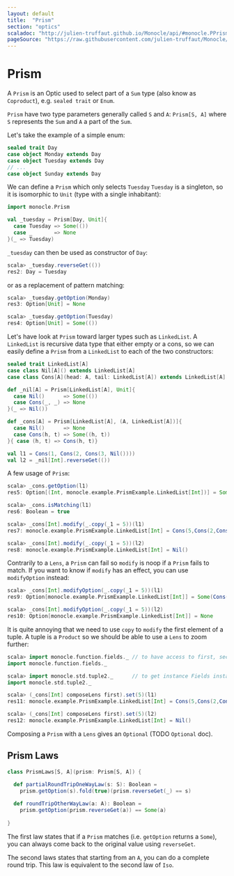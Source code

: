```yaml
---
layout: default
title:  "Prism"
section: "optics"
scaladoc: "http://julien-truffaut.github.io/Monocle/api/#monocle.PPrism"
pageSource: "https://raw.githubusercontent.com/julien-truffaut/Monocle/master/docs/src/main/tut/prism.md"
---
```

# Prism

A `Prism` is an Optic used to select part of a `Sum` type (also know as `Coproduct`), e.g. `sealed trait` or `Enum`.

`Prism` have two type parameters generally called `S` and `A`: `Prism[S, A]` where `S` represents the `Sum` and `A` a part of the `Sum`.

Let's take the example of a simple enum:

```scala
sealed trait Day
case object Monday extends Day
case object Tuesday extends Day
// ...
case object Sunday extends Day
```

We can define a `Prism` which only selects `Tuesday`
`Tuesday` is a singleton, so it is isomorphic to `Unit` (type with a single inhabitant):
 
```scala
import monocle.Prism

val _tuesday = Prism[Day, Unit]{
  case Tuesday => Some(())
  case _       => None
}(_ => Tuesday)
```
 
`_tuesday` can then be used as constructor of `Day`:
 
```scala
scala> _tuesday.reverseGet(())
res2: Day = Tuesday
```
 
or as a replacement of pattern matching:
 
```scala
scala> _tuesday.getOption(Monday)
res3: Option[Unit] = None

scala> _tuesday.getOption(Tuesday)
res4: Option[Unit] = Some(())
```
 
Let's have look at `Prism` toward larger types such as `LinkedList`. 
A `LinkedList` is recursive data type that either empty or a cons, so we can easily define a `Prism` from a `LinkedList`
to each of the two constructors:

```scala
sealed trait LinkedList[A]
case class Nil[A]() extends LinkedList[A]
case class Cons[A](head: A, tail: LinkedList[A]) extends LinkedList[A]

def _nil[A] = Prism[LinkedList[A], Unit]{
  case Nil()      => Some(())
  case Cons(_, _) => None
}(_ => Nil())

def _cons[A] = Prism[LinkedList[A], (A, LinkedList[A])]{
  case Nil()      => None
  case Cons(h, t) => Some((h, t)) 
}{ case (h, t) => Cons(h, t)}
```




```scala
val l1 = Cons(1, Cons(2, Cons(3, Nil())))
val l2 = _nil[Int].reverseGet(())
```

A few usage of `Prism`:

```scala
scala> _cons.getOption(l1)
res5: Option[(Int, monocle.example.PrismExample.LinkedList[Int])] = Some((1,Cons(2,Cons(3,Nil()))))

scala> _cons.isMatching(l1)
res6: Boolean = true

scala> _cons[Int].modify(_.copy(_1 = 5))(l1)
res7: monocle.example.PrismExample.LinkedList[Int] = Cons(5,Cons(2,Cons(3,Nil())))

scala> _cons[Int].modify(_.copy(_1 = 5))(l2)
res8: monocle.example.PrismExample.LinkedList[Int] = Nil()
```

Contrarily to a `Lens`, a `Prism` can fail so `modify` is noop if a `Prism` fails to match. If you want to know if `modify`
has an effect, you can use `modifyOption` instead:

```scala
scala> _cons[Int].modifyOption(_.copy(_1 = 5))(l1)
res9: Option[monocle.example.PrismExample.LinkedList[Int]] = Some(Cons(5,Cons(2,Cons(3,Nil()))))

scala> _cons[Int].modifyOption(_.copy(_1 = 5))(l2)
res10: Option[monocle.example.PrismExample.LinkedList[Int]] = None
```

It is quite annoying that we need to use `copy` to `modify` the first element of a tuple. A tuple is a `Product` so we
should be able to use a `Lens` to zoom further:

```scala
scala> import monocle.function.fields._ // to have access to first, second, ...
import monocle.function.fields._

scala> import monocle.std.tuple2._      // to get instance Fields instance for Tuple2
import monocle.std.tuple2._

scala> (_cons[Int] composeLens first).set(5)(l1)
res11: monocle.example.PrismExample.LinkedList[Int] = Cons(5,Cons(2,Cons(3,Nil())))

scala> (_cons[Int] composeLens first).set(5)(l2)
res12: monocle.example.PrismExample.LinkedList[Int] = Nil()
```

Composing a `Prism` with a `Lens` gives an `Optional` (TODO `Optional` doc).

## Prism Laws

```scala
class PrismLaws[S, A](prism: Prism[S, A]) {

  def partialRoundTripOneWayLaw(s: S): Boolean =
    prism.getOption(s).fold(true)(prism.reverseGet(_) == s)
    
  def roundTripOtherWayLaw(a: A): Boolean =
    prism.getOption(prism.reverseGet(a)) == Some(a)
    
}
```

The first law states that if a `Prism` matches (i.e. `getOption` returns a `Some`), you can always come back 
to the original value using `reverseGet`.

The second laws states that starting from an `A`, you can do a complete round trip. This law is equivalent to the 
second law of `Iso`.
